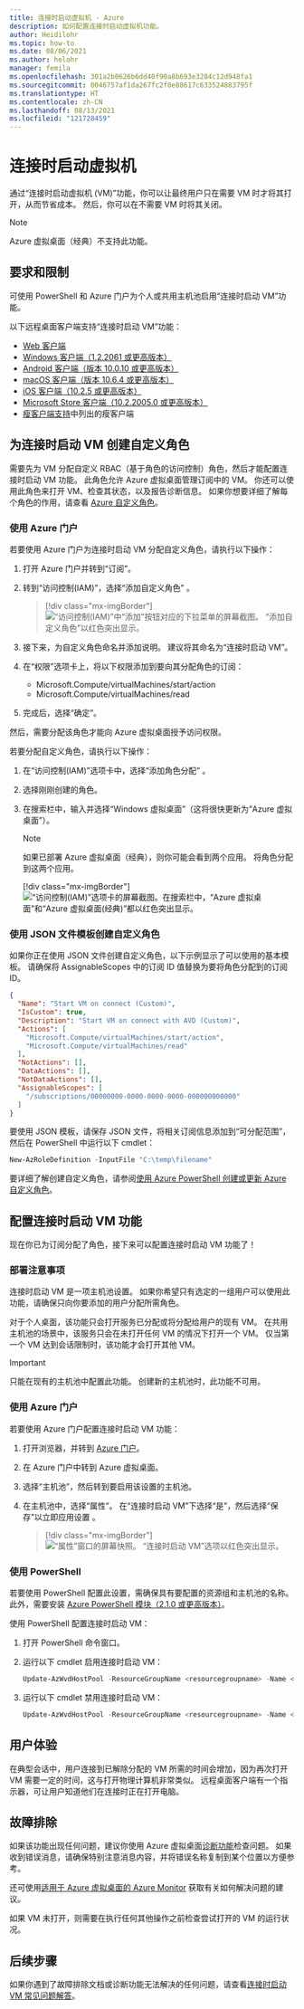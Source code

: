 ```yaml
---
title: 连接时启动虚拟机 - Azure
description: 如何配置连接时启动虚拟机功能。
author: Heidilohr
ms.topic: how-to
ms.date: 08/06/2021
ms.author: helohr
manager: femila
ms.openlocfilehash: 301a2b0626b6dd40f90a8b693e3284c12d948fa1
ms.sourcegitcommit: 0046757af1da267fc2f0e88617c633524883795f
ms.translationtype: HT
ms.contentlocale: zh-CN
ms.lasthandoff: 08/13/2021
ms.locfileid: "121728459"
---
```

# <a name="start-virtual-machine-on-connect"></a>连接时启动虚拟机

通过“连接时启动虚拟机 (VM)”功能，你可以让最终用户只在需要 VM 时才将其打开，从而节省成本。 然后，你可以在不需要 VM 时将其关闭。

>[!NOTE]
>Azure 虚拟桌面（经典）不支持此功能。

## <a name="requirements-and-limitations"></a>要求和限制

可使用 PowerShell 和 Azure 门户为个人或共用主机池启用“连接时启动 VM”功能。

以下远程桌面客户端支持“连接时启动 VM”功能：

- [Web 客户端](./user-documentation/connect-web.md?toc=/azure/virtual-desktop/toc.json&bc=/azure/virtual-desktop/breadcrumb/toc.json)
- [Windows 客户端（1.2.2061 或更高版本）](./user-documentation/connect-windows-7-10.md?toc=/azure/virtual-desktop/toc.json&bc=/azure/virtual-desktop/breadcrumb/toc.json)
- [Android 客户端（版本 10.0.10 或更高版本）](./user-documentation/connect-android.md?toc=/azure/virtual-desktop/toc.json&bc=/azure/virtual-desktop/breadcrumb/toc.json)
- [macOS 客户端（版本 10.6.4 或更高版本）](./user-documentation/connect-macos.md?toc=/azure/virtual-desktop/toc.json&bc=/azure/virtual-desktop/breadcrumb/toc.json)
- [iOS 客户端（10.2.5 或更高版本）](./user-documentation/connect-ios.md?toc=/azure/virtual-desktop/toc.json&bc=/azure/virtual-desktop/breadcrumb/toc.json)
- [Microsoft Store 客户端（10.2.2005.0 或更高版本）](./user-documentation/connect-microsoft-store.md?toc=/azure/virtual-desktop/toc.json&bc=/azure/virtual-desktop/breadcrumb/toc.json)
- [瘦客户端支持](./user-documentation/linux-overview.md?toc=/azure/virtual-desktop/toc.json&bc=/azure/virtual-desktop/breadcrumb/toc.json)中列出的瘦客户端

## <a name="create-a-custom-role-for-start-vm-on-connect"></a>为连接时启动 VM 创建自定义角色

需要先为 VM 分配自定义 RBAC（基于角色的访问控制）角色，然后才能配置连接时启动 VM 功能。 此角色允许 Azure 虚拟桌面管理订阅中的 VM。 你还可以使用此角色来打开 VM、检查其状态，以及报告诊断信息。 如果你想要详细了解每个角色的作用，请查看 [Azure 自定义角色](../role-based-access-control/custom-roles.md)。

### <a name="use-the-azure-portal"></a>使用 Azure 门户

若要使用 Azure 门户为连接时启动 VM 分配自定义角色，请执行以下操作：

1. 打开 Azure 门户并转到“订阅”。

2. 转到“访问控制(IAM)”，选择“添加自定义角色” 。

    > [!div class="mx-imgBorder"]
    > ![“访问控制(IAM)”中“添加”按钮对应的下拉菜单的屏幕截图。 “添加自定义角色”以红色突出显示。](media/add-custom-role.png)

3. 接下来，为自定义角色命名并添加说明。 建议将其命名为“连接时启动 VM”。

4. 在“权限”选项卡上，将以下权限添加到要向其分配角色的订阅： 
 
   - Microsoft.Compute/virtualMachines/start/action
   - Microsoft.Compute/virtualMachines/read

5. 完成后，选择“确定”。

然后，需要分配该角色才能向 Azure 虚拟桌面授予访问权限。

若要分配自定义角色，请执行以下操作：

1. 在“访问控制(IAM)”选项卡中，选择“添加角色分配” 。

2. 选择刚刚创建的角色。

3. 在搜索栏中，输入并选择“Windows 虚拟桌面”（这将很快更新为“Azure 虚拟桌面”）。

      >[!NOTE]
      >如果已部署 Azure 虚拟桌面（经典），则你可能会看到两个应用。 将角色分配到这两个应用。
      >
      > [!div class="mx-imgBorder"]
      > ![“访问控制(IAM)”选项卡的屏幕截图。在搜索栏中，“Azure 虚拟桌面”和“Azure 虚拟桌面(经典)”都以红色突出显示。](media/add-role-assignment.png)

### <a name="create-a-custom-role-with-a-json-file-template"></a>使用 JSON 文件模板创建自定义角色

如果你正在使用 JSON 文件创建自定义角色，以下示例显示了可以使用的基本模板。 请确保将 AssignableScopes 中的订阅 ID 值替换为要将角色分配到的订阅 ID。

```json
{
  "Name": "Start VM on connect (Custom)",
  "IsCustom": true,
  "Description": "Start VM on connect with AVD (Custom)",
  "Actions": [
    "Microsoft.Compute/virtualMachines/start/action",
    "Microsoft.Compute/virtualMachines/read"
  ],
  "NotActions": [],
  "DataActions": [],
  "NotDataActions": [],
  "AssignableScopes": [
    "/subscriptions/00000000-0000-0000-0000-000000000000"
  ]
}
```

要使用 JSON 模板，请保存 JSON 文件，将相关订阅信息添加到“可分配范围”，然后在 PowerShell 中运行以下 cmdlet：

```powershell
New-AzRoleDefinition -InputFile "C:\temp\filename"
```

要详细了解创建自定义角色，请参阅[使用 Azure PowerShell 创建或更新 Azure 自定义角色](../role-based-access-control/custom-roles-powershell.md#create-a-custom-role-with-json-template)。

## <a name="configure-the-start-vm-on-connect-feature"></a>配置连接时启动 VM 功能

现在你已为订阅分配了角色，接下来可以配置连接时启动 VM 功能了！

### <a name="deployment-considerations"></a>部署注意事项 

连接时启动 VM 是一项主机池设置。 如果你希望只有选定的一组用户可以使用此功能，请确保只向你要添加的用户分配所需角色。

对于个人桌面，该功能只会打开服务已分配或将分配给用户的现有 VM。 在共用主机池的场景中，该服务只会在未打开任何 VM 的情况下打开一个 VM。 仅当第一个 VM 达到会话限制时，该功能才会打开其他 VM。

>[!IMPORTANT]
> 只能在现有的主机池中配置此功能。 创建新的主机池时，此功能不可用。

### <a name="use-the-azure-portal"></a>使用 Azure 门户

若要使用 Azure 门户配置连接时启动 VM 功能：

1. 打开浏览器，并转到 [Azure 门户](https://portal.azure.com)。

2. 在 Azure 门户中转到 Azure 虚拟桌面。

3. 选择“主机池”，然后转到要启用该设置的主机池。

4. 在主机池中，选择“属性”。 在“连接时启动 VM”下选择“是”，然后选择“保存”以立即应用设置  。

    > [!div class="mx-imgBorder"]
    > ![“属性”窗口的屏幕快照。 “连接时启动 VM”选项以红色突出显示。](media/properties-start-vm-on-connect.png)

### <a name="use-powershell"></a>使用 PowerShell

若要使用 PowerShell 配置此设置，需确保具有要配置的资源组和主机池的名称。 此外，需要安装 [Azure PowerShell 模块（2.1.0 或更高版本）](https://www.powershellgallery.com/packages/Az.DesktopVirtualization/2.1.0)。

使用 PowerShell 配置连接时启动 VM：

1. 打开 PowerShell 命令窗口。

2. 运行以下 cmdlet 启用连接时启动 VM：

    ```powershell
    Update-AzWvdHostPool -ResourceGroupName <resourcegroupname> -Name <hostpoolname> -StartVMOnConnect:$true
    ```

3. 运行以下 cmdlet 禁用连接时启动 VM：

    ```powershell
    Update-AzWvdHostPool -ResourceGroupName <resourcegroupname> -Name <hostpoolname> -StartVMOnConnect:$false
    ```

## <a name="user-experience"></a>用户体验

在典型会话中，用户连接到已解除分配的 VM 所需的时间会增加，因为再次打开 VM 需要一定的时间，这与打开物理计算机非常类似。 远程桌面客户端有一个指示器，可让用户知道他们在连接时正在打开电脑。

## <a name="troubleshooting"></a>故障排除

如果该功能出现任何问题，建议你使用 Azure 虚拟桌面[诊断功能](diagnostics-log-analytics.md)检查问题。 如果收到错误消息，请确保特别注意消息内容，并将错误名称复制到某个位置以方便参考。

还可使用[适用于 Azure 虚拟桌面的 Azure Monitor](azure-monitor.md) 获取有关如何解决问题的建议。

如果 VM 未打开，则需要在执行任何其他操作之前检查尝试打开的 VM 的运行状况。

## <a name="next-steps"></a>后续步骤

如果你遇到了故障排除文档或诊断功能无法解决的任何问题，请查看[连接时启动 VM 常见问题解答](start-virtual-machine-connect-faq.md)。

